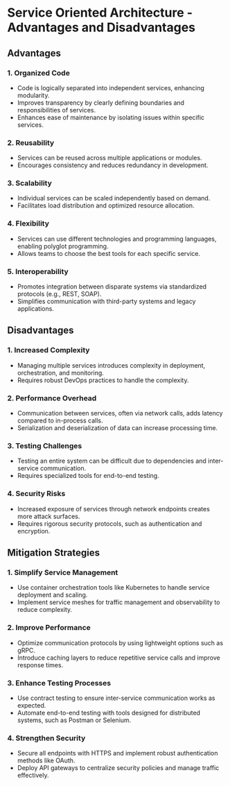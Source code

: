 # Service Oriented Architecture - Advantages and Disadvantages

## Advantages

### 1. Organized Code
- Code is logically separated into independent services, enhancing modularity.
- Improves transparency by clearly defining boundaries and responsibilities of services.
- Enhances ease of maintenance by isolating issues within specific services.

### 2. Reusability
- Services can be reused across multiple applications or modules.
- Encourages consistency and reduces redundancy in development.

### 3. Scalability
- Individual services can be scaled independently based on demand.
- Facilitates load distribution and optimized resource allocation.

### 4. Flexibility
- Services can use different technologies and programming languages, enabling polyglot programming.
- Allows teams to choose the best tools for each specific service.

### 5. Interoperability
- Promotes integration between disparate systems via standardized protocols (e.g., REST, SOAP).
- Simplifies communication with third-party systems and legacy applications.

## Disadvantages

### 1. Increased Complexity
- Managing multiple services introduces complexity in deployment, orchestration, and monitoring.
- Requires robust DevOps practices to handle the complexity.

### 2. Performance Overhead
- Communication between services, often via network calls, adds latency compared to in-process calls.
- Serialization and deserialization of data can increase processing time.

### 3. Testing Challenges
- Testing an entire system can be difficult due to dependencies and inter-service communication.
- Requires specialized tools for end-to-end testing.

### 4. Security Risks
- Increased exposure of services through network endpoints creates more attack surfaces.
- Requires rigorous security protocols, such as authentication and encryption.

## Mitigation Strategies

### 1. Simplify Service Management
- Use container orchestration tools like Kubernetes to handle service deployment and scaling.
- Implement service meshes for traffic management and observability to reduce complexity.

### 2. Improve Performance
- Optimize communication protocols by using lightweight options such as gRPC.
- Introduce caching layers to reduce repetitive service calls and improve response times.

### 3. Enhance Testing Processes
- Use contract testing to ensure inter-service communication works as expected.
- Automate end-to-end testing with tools designed for distributed systems, such as Postman or Selenium.

### 4. Strengthen Security
- Secure all endpoints with HTTPS and implement robust authentication methods like OAuth.
- Deploy API gateways to centralize security policies and manage traffic effectively.